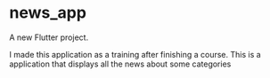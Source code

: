 # news_app

A new Flutter project.

I made this application as a training after finishing a course. This is a application that displays all the news about some categories
